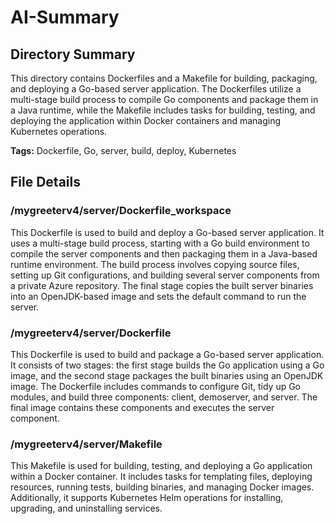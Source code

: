 # AI-Summary
## Directory Summary
This directory contains Dockerfiles and a Makefile for building, packaging, and deploying a Go-based server application. The Dockerfiles utilize a multi-stage build process to compile Go components and package them in a Java runtime, while the Makefile includes tasks for building, testing, and deploying the application within Docker containers and managing Kubernetes operations.

**Tags:** Dockerfile, Go, server, build, deploy, Kubernetes

## File Details
    
### /mygreeterv4/server/Dockerfile_workspace
This Dockerfile is used to build and deploy a Go-based server application. It uses a multi-stage build process, starting with a Go build environment to compile the server components and then packaging them in a Java-based runtime environment. The build process involves copying source files, setting up Git configurations, and building several server components from a private Azure repository. The final stage copies the built server binaries into an OpenJDK-based image and sets the default command to run the server.

### /mygreeterv4/server/Dockerfile
This Dockerfile is used to build and package a Go-based server application. It consists of two stages: the first stage builds the Go application using a Go image, and the second stage packages the built binaries using an OpenJDK image. The Dockerfile includes commands to configure Git, tidy up Go modules, and build three components: client, demoserver, and server. The final image contains these components and executes the server component.

### /mygreeterv4/server/Makefile
This Makefile is used for building, testing, and deploying a Go application within a Docker container. It includes tasks for templating files, deploying resources, running tests, building binaries, and managing Docker images. Additionally, it supports Kubernetes Helm operations for installing, upgrading, and uninstalling services.
